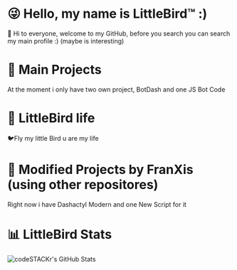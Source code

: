 # 😜 Hello, my name is LittleBird™️ :)

🥳 Hi to everyone, welcome to my GitHub, before you search you can search my main profile :) (maybe is interesting)

# 💠 Main Projects

At the moment i only have two own project, BotDash and one JS Bot Code

# 💠 LittleBird life

🐦Fly my little Bird u are my life

# 🔰 Modified Projects by FranXis (using other repositores)

Right now i have Dashactyl Modern and one New Script for it

# 📊 LittleBird Stats

  <img align="left" alt="codeSTACKr's GitHub Stats" src="https://github-readme-stats.codestackr.vercel.app/api?username=LittleBirdFlying&show_icons=true&hide_border=true" />

